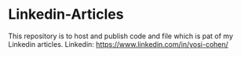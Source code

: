 # Linkedin-Articles
This repository is to host and publish code and file which is pat of my Linkedin articles.
Linkedin:
https://www.linkedin.com/in/yosi-cohen/
